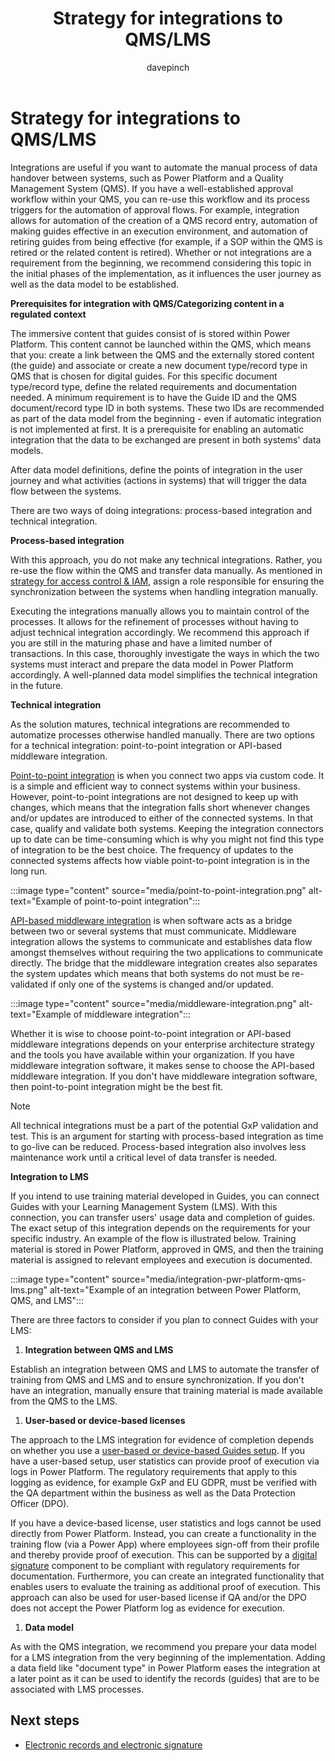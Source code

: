﻿---
title: Strategy for integrations to QMS/LMS
description: Learn about integrating Power Platform, a Quality Management System (QMS), and  a Learning Management System (LMS) with Guides in a regulated industry
ms.date: 03/13/2023
ms.topic: conceptual
author: davepinch
ms.author: davepinch
ms-reviewer: m-hartmann
ms.custom: bap-template
---

# Strategy for integrations to QMS/LMS

Integrations are useful if you want to automate the manual process of data handover between systems, such as Power Platform and a Quality Management System (QMS). If you have a well-established approval workflow within your QMS, you can re-use this workflow and its process triggers for the automation of approval flows. For example, integration allows for automation of the creation of a QMS record entry, automation of making guides effective in an execution environment, and automation of retiring guides from being effective (for example, if a SOP within the QMS is retired or the related content is retired). Whether or not integrations are a requirement from the beginning, we recommend considering this topic in the initial phases of the implementation, as it influences the user journey as well as the data model to be established.

**Prerequisites for integration with QMS/Categorizing content in a regulated context**

The immersive content that guides consist of is stored within Power Platform. This content cannot be launched within the QMS, which means that you: create a link between the QMS and the externally stored content (the guide) and associate or create a new document type/record type in QMS that is chosen for digital guides. For this specific document type/record type, define the related requirements and documentation needed. A minimum requirement is to have the Guide ID and the QMS document/record type ID in both systems. These two IDs are recommended as part of the data model from the beginning - even if automatic integration is not implemented at first. It is a prerequisite for enabling an automatic integration that the data to be exchanged are present in both systems' data models.

After data model definitions, define the points of integration in the user journey and what activities (actions in systems) that will trigger the data flow between the systems.

There are two ways of doing integrations: process-based integration and technical integration.

**Process-based integration**

With this approach, you do not make any technical integrations. Rather, you re-use the flow within the QMS and transfer data manually. As mentioned in [strategy for access control & IAM](strategy-for-access-control-and-iam.md), assign a role responsible for ensuring the synchronization between the systems when handling integration manually.

Executing the integrations manually allows you to maintain control of the processes. It allows for the refinement of processes without having to adjust technical integration accordingly. We recommend this approach if you are still in the maturing phase and have a limited number of transactions. In this case, thoroughly investigate the ways in which the two systems must interact and prepare the data model in Power Platform accordingly. A well-planned data model simplifies the technical integration in the future.

**Technical integration**

As the solution matures, technical integrations are recommended to automatize processes otherwise handled manually. There are two options for a technical integration: point-to-point integration or API-based middleware integration.

<u>Point-to-point integration</u> is when you connect two apps via custom code. It is a simple and efficient way to connect systems within your business. However, point-to-point integrations are not designed to keep up with changes, which means that the integration falls short whenever changes and/or updates are introduced to either of the connected systems. In that case, qualify and validate both systems. Keeping the integration connectors up to date can be time-consuming which is why you might not find this type of integration to be the best choice. The frequency of updates to the connected systems affects how viable point-to-point integration is in the long run.

:::image type="content" source="media/point-to-point-integration.png" alt-text="Example of point-to-point integration":::

<u>API-based middleware integration</u> is when software acts as a bridge between two or several systems that must communicate. Middleware integration allows the systems to communicate and establishes data flow amongst themselves without requiring the two applications to communicate directly. The bridge that the middleware integration creates also separates the system updates which means that both systems do not must be re-validated if only one of the systems is changed and/or updated.

:::image type="content" source="media/middleware-integration.png" alt-text="Example of middleware integration":::

Whether it is wise to choose point-to-point integration or API-based middleware integrations depends on your enterprise architecture strategy and the tools you have available within your organization. If you have middleware integration software, it makes sense to choose the API-based middleware integration. If you don't have middleware integration software, then point-to-point integration might be the best fit.

> [!NOTE]
> All technical integrations must be a part of the potential GxP validation and test. This is an argument for starting with process-based integration as time to go-live can be reduced. Process-based integration also involves less maintenance work until a critical level of data transfer is needed.

**Integration to LMS**

If you intend to use training material developed in Guides, you can connect Guides with your Learning Management System (LMS). With this connection, you can transfer users' usage data and completion of guides. The exact setup of this integration depends on the requirements for your specific industry. An example of the flow is illustrated below. Training material is stored in Power Platform, approved in QMS, and then the training material is assigned to relevant employees and execution is documented.

:::image type="content" source="media/integration-pwr-platform-qms-lms.png" alt-text="Example of an integration between Power Platform, QMS, and LMS":::

There are three factors to consider if you plan to connect Guides with your LMS:

1. **Integration between QMS and LMS**

Establish an integration between QMS and LMS to automate the transfer of training from QMS and LMS and to ensure synchronization. If you don't have an integration, manually ensure that training material is made available from the QMS to the LMS.

1. **User-based or device-based licenses**

The approach to the LMS integration for evidence of completion depends on whether you use a [user-based or device-based Guides setup](hololens-devices.md#user-based-versus-device-based-setup). If you have a user-based setup, user statistics can provide proof of execution via logs in Power Platform. The regulatory requirements that apply to this logging as evidence, for example GxP and EU GDPR, must be verified with the QA department within the business as well as the Data Protection Officer (DPO).  
  
If you have a device-based license, user statistics and logs cannot be used directly from Power Platform. Instead, you can create a functionality in the training flow (via a Power App) where employees sign-off from their profile and thereby provide proof of execution. This can be supported by a [digital signature](electronic-records-and-electronic-signature.md) component to be compliant with regulatory requirements for documentation. Furthermore, you can create an integrated functionality that enables users to evaluate the training as additional proof of execution. This approach can also be used for user-based license if QA and/or the DPO does not accept the Power Platform log as evidence for execution.

1. **Data model**

As with the QMS integration, we recommend you prepare your data model for a LMS integration from the very beginning of the implementation. Adding a data field like "document type" in Power Platform eases the integration at a later point as it can be used to identify the records (guides) that are to be associated with LMS processes.

## Next steps

- [Electronic records and electronic signature](electronic-records-and-electronic-signature.md)
